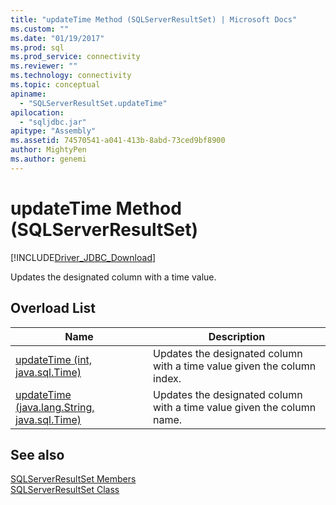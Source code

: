 ```yaml
---
title: "updateTime Method (SQLServerResultSet) | Microsoft Docs"
ms.custom: ""
ms.date: "01/19/2017"
ms.prod: sql
ms.prod_service: connectivity
ms.reviewer: ""
ms.technology: connectivity
ms.topic: conceptual
apiname: 
  - "SQLServerResultSet.updateTime"
apilocation: 
  - "sqljdbc.jar"
apitype: "Assembly"
ms.assetid: 74570541-a041-413b-8abd-73ced9bf8900
author: MightyPen
ms.author: genemi
---
```

# updateTime Method (SQLServerResultSet)
[!INCLUDE[Driver_JDBC_Download](../../../includes/driver_jdbc_download.md)]

  Updates the designated column with a time value.  
  
## Overload List  
  
|Name|Description|  
|----------|-----------------|  
|[updateTime (int, java.sql.Time)](../../../connect/jdbc/reference/updatetime-method-int-java-sql-time.md)|Updates the designated column with a time value given the column index.|  
|[updateTime (java.lang.String, java.sql.Time)](../../../connect/jdbc/reference/updatetime-method-java-lang-string-java-sql-time.md)|Updates the designated column with a time value given the column name.|  
  
## See also  
 [SQLServerResultSet Members](../../../connect/jdbc/reference/sqlserverresultset-members.md)   
 [SQLServerResultSet Class](../../../connect/jdbc/reference/sqlserverresultset-class.md)  
  
  
